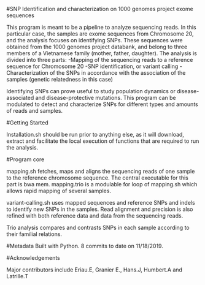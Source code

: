 #SNP Identification and characterization on 1000 genomes project exome sequences

This program is meant to be a pipeline to analyze sequencing reads. 
In this particular case, the samples are exome sequences from Chromosome 20, and the analysis focuses on identifying SNPs.
These sequences were obtained from the 1000 genomes project databank, and belong to three members of a Vietnamese family (mother, father, daughter).
The analysis is divided into three parts:
-Mapping of the sequencing reads to a reference sequence for Chromosome 20
-SNP identification, or variant calling
-Characterization of the SNPs in accordance with the association of the samples (genetic relatedness in this case)

Identifying SNPs can prove useful to study population dynamics or disease-associated and disease-protective mutations.
This program can be modulated to detect and characterize SNPs for different types and amounts of reads and samples.

#Getting Started

Installation.sh should be run prior to anything else, as it will download, extract and facilitate the local execution of functions that are required to run the analysis.

#Program core

mapping.sh fetches, maps and aligns the sequencing reads of one sample to the reference chromosome sequence. The central executable for this part is bwa mem.
mapping.trio is a modulable for loop of mapping.sh  which allows rapid mapping of several samples.
 
variant-calling.sh uses mapped sequences and reference SNPs and indels to identify new SNPs in the samples.
Read alignment and precision is also refined with both reference data and data from the sequencing reads.

Trio analysis compares and contrasts SNPs in each sample according to their familial relations.

#Metadata
Built with Python.
8 commits to date on 11/18/2019.

#Acknowledgements

Major contributors include Eriau.E, Granier E., Hans.J, Humbert.A and Latrille.T